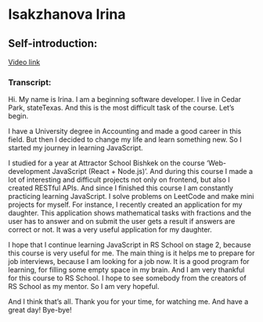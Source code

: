 # Isakzhanova Irina
## Self-introduction:

[Video link](https://youtu.be/oDx_ta2LwjU)

### Transcript:

Hi. My name is Irina. I am a beginning software developer. I live in Cedar Park, stateTexas. And this is the most difficult task of the course. Let’s begin.

I have a University degree in Accounting and made a good career in this field. But then I decided to change my life and learn something new. So I started my journey in learning JavaScript.

I studied for a year at Attractor School Bishkek on the course ‘Web-development JavaScript (React + Node.js)’. And during this course I made a lot of interesting and difficult projects not only on frontend, but also I created RESTful APIs. And since I finished this course I am constantly practicing learning JavaScript.  I solve problems on LeetCode and make mini projects for myself. For instance, I recently created an application for my daughter. This application shows mathematical tasks with fractions and the user has to answer and on submit the user gets a result if answers are correct or not. It was a very useful application for my daughter.

I hope that I continue learning JavaScript in RS School on stage 2, because this course is very useful for me. The main thing is it helps me to prepare for job interviews, because I am looking for a job now. It is a good program for learning, for filling some empty space in my brain. And I am very thankful for this course to RS School. I hope to see somebody from the creators of RS School as my mentor. So I am very hopeful. 

And I think that’s all. Thank you for your time, for watching me. 
And have a great day! 
Bye-bye!  
